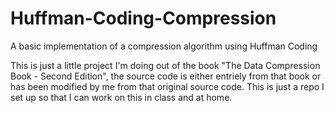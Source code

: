 # Huffman-Coding-Compression
A basic implementation of a compression algorithm using Huffman Coding

This is just a little project I'm doing out of the book 
"The Data Compression Book - Second Edition", the source code is either entriely from that 
book or has been modified by me from that original source code. This is just a repo I set up 
so that I can work on this in class and at home.
